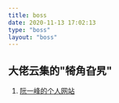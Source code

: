 ```yaml
---
title: boss
date: 2020-11-13 17:02:13
type: "boss"
layout: "boss"
---
```


## 大佬云集的"犄角旮旯"
1. [阮一峰的个人网站](http://www.ruanyifeng.com/home.html)